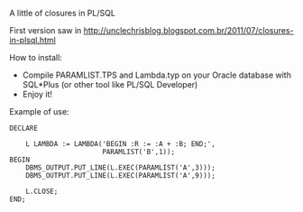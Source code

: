 A little of closures in PL/SQL

First version saw in http://unclechrisblog.blogspot.com.br/2011/07/closures-in-plsql.html

How to install:

- Compile PARAMLIST.TPS and Lambda.typ on your Oracle database with SQL*Plus (or other tool like PL/SQL Developer)
- Enjoy it!

Example of use:

```plsql
DECLARE

    L LAMBDA := LAMBDA('BEGIN :R := :A + :B; END;',
                       PARAMLIST('B',1));
BEGIN                                                                                                                                                          
    DBMS_OUTPUT.PUT_LINE(L.EXEC(PARAMLIST('A',3)));                                                                                                                                                                
    DBMS_OUTPUT.PUT_LINE(L.EXEC(PARAMLIST('A',9)));
	
    L.CLOSE;
END;
```

